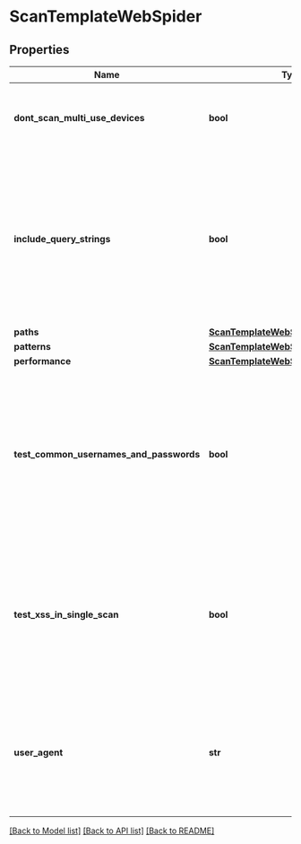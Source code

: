 # ScanTemplateWebSpider

## Properties
Name | Type | Description | Notes
------------ | ------------- | ------------- | -------------
**dont_scan_multi_use_devices** | **bool** | Whether scanning of multi-use devices, such as printers or print servers should be avoided. | [optional] 
**include_query_strings** | **bool** | Whether query strings are using in URLs when web spidering. This causes the web spider to make many more requests to the Web server. This will increase overall scan time and possibly affect the Web server&#x27;s performance for legitimate users. | [optional] 
**paths** | [**ScanTemplateWebSpiderPaths**](ScanTemplateWebSpiderPaths.md) |  | [optional] 
**patterns** | [**ScanTemplateWebSpiderPatterns**](ScanTemplateWebSpiderPatterns.md) |  | [optional] 
**performance** | [**ScanTemplateWebSpiderPerformance**](ScanTemplateWebSpiderPerformance.md) |  | [optional] 
**test_common_usernames_and_passwords** | **bool** | Whether to determine if discovered logon forms accept commonly used user names or passwords. The process may cause authentication services with certain security policies to lock out accounts with these credentials. | [optional] 
**test_xss_in_single_scan** | **bool** | Whether to test for persistent cross-site scripting during a single scan. This test helps to reduce the risk of dangerous attacks via malicious code stored on Web servers. Enabling it may increase Web spider scan times. | [optional] 
**user_agent** | **str** | The &#x60;User-Agent&#x60; to use when web spidering. Defaults to &#x60;\&quot;Mozilla/5.0 (compatible; MSIE 7.0; Windows NT 6.0; .NET CLR 1.1.4322; .NET CLR 2.0.50727)\&quot;&#x60;. | [optional] 

[[Back to Model list]](../README.md#documentation-for-models) [[Back to API list]](../README.md#documentation-for-api-endpoints) [[Back to README]](../README.md)

